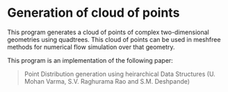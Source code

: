 # Generation of cloud of points
This program generates a cloud of points of complex two-dimensional geometries using quadtrees. 
This cloud of points can be used in meshfree methods for numerical flow simulation over that geometry.

This program is an implementation of the following paper:
> Point Distribution generation using heirarchical Data Structures
> (U. Mohan Varma, S.V. Raghurama Rao and S.M. Deshpande)
